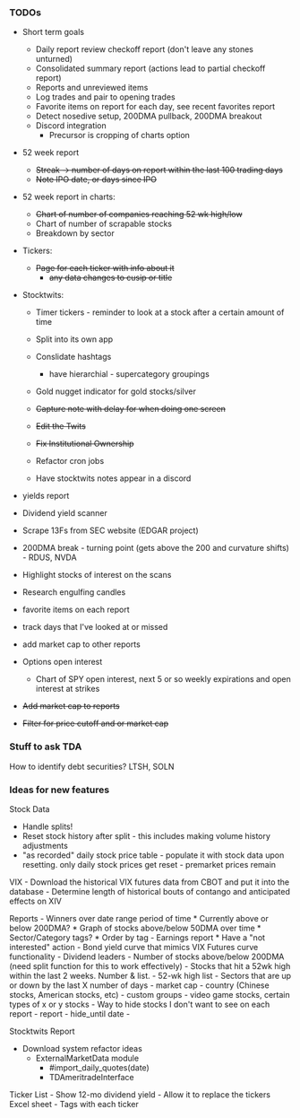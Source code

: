 ### TODOs

* Short term goals
  - Daily report review checkoff report (don't leave any stones unturned)
  - Consolidated summary report (actions lead to partial checkoff report)
  - Reports and unreviewed items
  - Log trades and pair to opening trades
  - Favorite items on report for each day, see recent favorites report
  - Detect nosedive setup, 200DMA pullback, 200DMA breakout
  - Discord integration
    * Precursor is cropping of charts option  



* 52 week report
  - ~~Streak -> number of days on report within the last 100 trading days~~
  - ~~Note IPO date, or days since IPO~~                                   

* 52 week report in charts:
  - ~~Chart of number of companies reaching 52 wk high/low~~
  - Chart of number of scrapable stocks
  - Breakdown by sector

* Tickers: 
  - ~~Page for each ticker with info about it~~
    - ~~any data changes to cusip or title~~

* Stocktwits:
  - Timer tickers - reminder to look at a stock after a certain amount of time
  - Split into its own app
  - Conslidate hashtags
    - have hierarchial - supercategory groupings
  - Gold nugget indicator for gold stocks/silver
  - ~~Capture note with delay for when doing one screen~~
  - ~~Edit the Twits~~

  - ~~Fix Institutional Ownership~~
  - Refactor cron jobs
  - Have stocktwits notes appear in a discord


* yields report
* Dividend yield scanner
* Scrape 13Fs from SEC website (EDGAR project)
* 200DMA break - turning point (gets above the 200 and curvature shifts) - RDUS, NVDA
* Highlight stocks of interest on the scans
* Research engulfing candles
* favorite items on each report
* track days that I've looked at or missed
* add market cap to other reports

* Options open interest
  - Chart of SPY open interest, next 5 or so weekly expirations and open interest at strikes

* ~~Add market cap to reports~~
* ~~Filter for price cutoff and or market cap~~

### Stuff to ask TDA

How to identify debt securities? LTSH, SOLN


### Ideas for new features



Stock Data
* Handle splits!
* Reset stock history after split - this includes making volume history adjustments
* "as recorded" daily stock price table - populate it with stock data upon resetting. only daily stock prices 
  get reset - premarket prices remain


VIX
    - Download the historical VIX futures data from CBOT and put it into the database
        - Determine length of historical bouts of contango and anticipated effects on XIV


Reports
    - Winners over date range period of time
        * Currently above or below 200DMA?
        * Graph of stocks above/below 50DMA over time
        * Sector/Category tags?
        * Order by tag
    - Earnings report
        * Have a "not interested" action
    - Bond yield curve that mimics VIX Futures curve functionality
    - Dividend leaders
    - Number of stocks above/below 200DMA (need split function for this to work effectively)
    - Stocks that hit a 52wk high within the last 2 weeks. Number & list.
    - 52-wk high list
    - Sectors that are up or down by the last X number of days
      - market cap
      - country (Chinese stocks, American stocks, etc)
      - custom groups - video game stocks, certain types of x or y stocks
    - Way to hide stocks I don't want to see on each report - report - hide_until date
    -  

    
Stocktwits Report

* Download system refactor ideas
    - ExternalMarketData module
        - \#import_daily_quotes(date)
        - TDAmeritradeInterface

Ticker List
    - Show 12-mo dividend yield
    - Allow it to replace the tickers Excel sheet
    - Tags with each ticker
    
    
